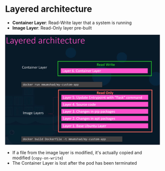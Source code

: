 # Layered architecture

- **Container Layer**: Read-Write layer that a system is running
- **Image Layer**: Read-Only layer pre-built

![Layered architecture](./images/layered-architecture.png)

- If a file from the image layer is modified, it's actually copied and modified (`copy-on-write`)
- The Container Layer is lost after the pod has been terminated
